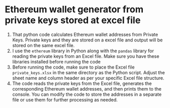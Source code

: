 # Ethereum wallet generator from private keys stored at excel file


1. That python code calculates Ethereum wallet addresses from Private Keys. Private keys and they are stored on a excel file and output will be stored on the same excel file.
2. I use the ```ethereum``` library in Python along with the ```pandas``` library for reading the private keys from an Excel file. Make sure you have these libraries installed before running the code
4. Before running the code, make sure to place the Excel file ```private_keys.xlsx``` in the same directory as the Python script. Adjust the sheet name and column header as per your specific Excel file structure.
5. The code reads the private keys from the Excel file, generates the corresponding Ethereum wallet addresses, and then prints them to the console. You can modify the code to store the addresses in a separate file or use them for further processing as needed.
  

